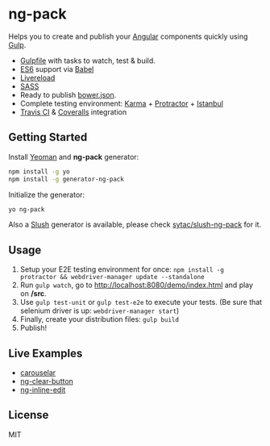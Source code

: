 # ng-pack
Helps you to create and publish your [Angular](http://angularjs.org/) components quickly using [Gulp](http://gulpjs.com/).

- [Gulpfile](http://github.com/sytac/ng-pack/blob/master/app/templates/_gulpfile.js) with tasks to watch, test & build.
- [ES6](https://babeljs.io/docs/learn-es6/) support via [Babel](https://babeljs.io/)
- [Livereload](https://www.npmjs.com/package/gulp-livereload)
- [SASS](https://www.npmjs.com/package/gulp-sass)
- Ready to publish [bower.json](http://bower.io/docs/creating-packages/#bowerjson).
- Complete testing environment: [Karma](http://karma-runner.github.io/) + [Protractor](http://angular.github.io/protractor) + [Istanbul](https://github.com/gotwarlost/istanbul)
- [Travis CI](https://travis-ci.org) & [Coveralls](https://coveralls.io/) integration

## Getting Started
Install [Yeoman](http://yeoman.io/) and **ng-pack** generator:

```bash
npm install -g yo
npm install -g generator-ng-pack
```

Initialize the generator:

```bash
yo ng-pack
```

Also a [Slush](http://slushjs.github.io/) generator is available, please check [sytac/slush-ng-pack](https://github.com/sytac/slush-ng-pack) for it.

## Usage
1. Setup your E2E testing environment for once: ``npm install -g protractor && webdriver-manager update --standalone``
2. Run ``gulp watch``, go to [http://localhost:8080/demo/index.html](http://localhost:8080/demo/index.html) and play on **/src**.
3. Use ``gulp test-unit`` or ``gulp test-e2e`` to execute your tests. (Be sure that selenium driver is up: ``webdriver-manager start``)
4. Finally, create your distribution files: ``gulp build``
5. Publish!

## Live Examples
- [carouselar](https://github.com/tameraydin/carouselar)
- [ng-clear-button](https://github.com/tameraydin/ng-clear-button)
- [ng-inline-edit](https://github.com/tameraydin/ng-inline-edit)

## License

MIT
